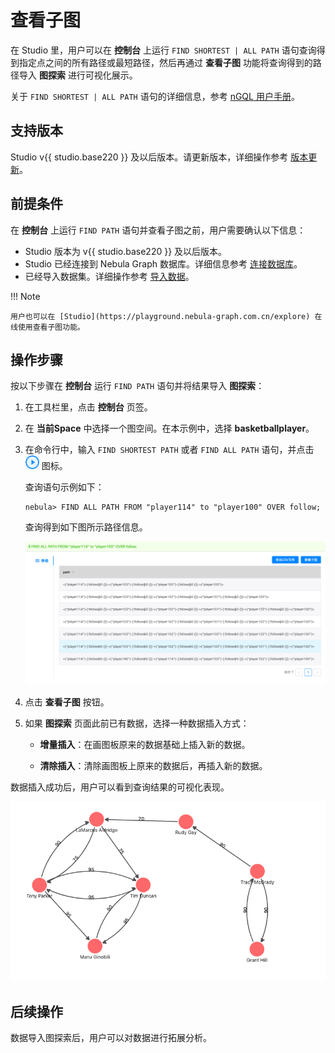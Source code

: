 # 查看子图

在 Studio 里，用户可以在 **控制台** 上运行 `FIND SHORTEST | ALL PATH` 语句查询得到指定点之间的所有路径或最短路径，然后再通过 **查看子图** 功能将查询得到的路径导入 **图探索** 进行可视化展示。

关于 `FIND SHORTEST | ALL PATH` 语句的详细信息，参考 [nGQL 用户手册](../../3.ngql-guide/16.subgraph-and-path/2.find-path.md "点击前往 Nebula Graph 网站")。

## 支持版本

Studio v{{ studio.base220 }} 及以后版本。请更新版本，详细操作参考 [版本更新](../about-studio/st-ug-check-updates.md)。

## 前提条件

在 **控制台** 上运行 `FIND PATH` 语句并查看子图之前，用户需要确认以下信息：

- Studio 版本为 v{{ studio.base220 }} 及以后版本。
- Studio 已经连接到 Nebula Graph 数据库。详细信息参考 [连接数据库](../deploy-connect/st-ug-connect.md)。
- 已经导入数据集。详细操作参考 [导入数据](../quick-start/st-ug-import-data.md)。

!!! Note

    用户也可以在 [Studio](https://playground.nebula-graph.com.cn/explore) 在线使用查看子图功能。

## 操作步骤

按以下步骤在 **控制台** 运行 `FIND PATH` 语句并将结果导入 **图探索**：

1. 在工具栏里，点击 **控制台** 页签。

2. 在 **当前Space** 中选择一个图空间。在本示例中，选择 **basketballplayer**。

3. 在命令行中，输入 `FIND SHORTEST PATH` 或者 `FIND ALL PATH` 语句，并点击 ![表示运行的图标](../figs/st-ug-008.png "Run 图标") 图标。

   查询语句示例如下：

   ```nGQL
   nebula> FIND ALL PATH FROM "player114" to "player100" OVER follow;
   ```

   查询得到如下图所示路径信息。

   ![结果窗口显示返回的路径信息](../figs/st-ug-045-1.png "返回的路径结果")

4. 点击 **查看子图** 按钮。

5. 如果 **图探索** 页面此前已有数据，选择一种数据插入方式：

   - **增量插入**：在画图板原来的数据基础上插入新的数据。

   - **清除插入**：清除画图板上原来的数据后，再插入新的数据。

数据插入成功后，用户可以看到查询结果的可视化表现。

![在画板上显示返回的路径结果](../figs/st-ug-046-1.png "路径结果的可视化表现")

## 后续操作

数据导入图探索后，用户可以对数据进行拓展分析。
